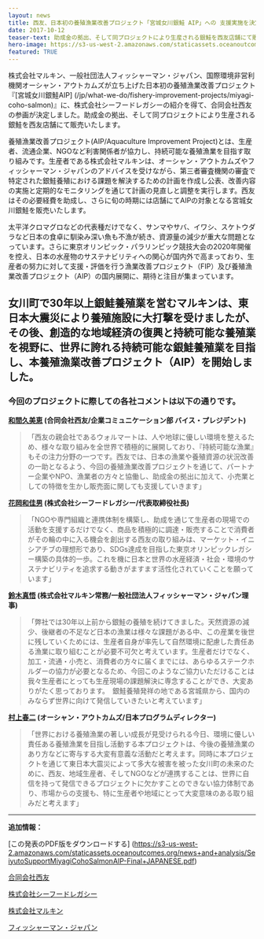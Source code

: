 ```yaml
---
layout: news
title: 西友、日本初の養殖漁業改善プロジェクト「宮城女川銀鮭 AIP」への 支援実施を決定
date: 2017-10-12
teaser-text: 助成金の拠出、そして同プロジェクトにより生産される銀鮭を西友店舗にて販売いたします。
hero-image: https://s3-us-west-2.amazonaws.com/staticassets.oceanoutcomes.org/news+and+analysis/hero+images/seiyu-to-support-miyagi-aquaculture-hero.jpg
featured: TRUE
---
```

株式会社マルキン、一般社団法人フィッシャーマン・ジャパン、国際環境非営利機関オーシャン・アウトカムズが立ち上げた日本初の養殖漁業改善プロジェクト『[宮城女川銀鮭AIP] (/jp/what-we-do/fishery-improvement-projects/miyagi-coho-salmon)』に、株式会社シーフードレガシーの紹介を得て、合同会社西友の参画が決定しました。助成金の拠出、そして同プロジェクトにより生産される銀鮭を西友店舗にて販売いたします。

養殖漁業改善プロジェクト(AIP/Aquaculture Improvement Project)とは、生産者、流通企業、NGOなど利害関係者が協力し、持続可能な養殖漁業を目指す取り組みです。生産者である株式会社マルキンは、オーシャン・アウトカムズやフィッシャーマン・ジャパンのアドバイスを受けながら、第三者審査機関の審査で特定された銀鮭養殖における課題を解決するための計画を作成し公表、改善内容の実施と定期的なモニタリングを通じて計画の見直しと調整を実行します。西友はその必要経費を助成し、さらに旬の時期には店舗にてAIPの対象となる宮城女川銀鮭を販売いたします。

太平洋クロマグロなどの代表種だけでなく、サンマやサバ、イワシ、スケトウダラなど日本の食卓に馴染み深い魚も不漁が続き、資源量の減少が重大な問題となっています。さらに東京オリンピック・パラリンピック競技大会の2020年開催を控え、日本の水産物のサステナビリティへの関心が国内外で高まっており、生産者の努力に対して支援・評価を行う漁業改善プロジェクト（FIP）及び養殖漁業改善プロジェクト（AIP）の国内展開に、期待と注目が集まっています。

女川町で30年以上銀鮭養殖業を営むマルキンは、東日本大震災により養殖施設に大打撃を受けましたが、その後、創造的な地域経済の復興と持続可能な養殖業を視野に、世界に誇れる持続可能な銀鮭養殖業を目指し、本養殖漁業改善プロジェクト（AIP）を開始しました。
----

<h3>今回のプロジェクトに際しての各社コメントは以下の通りです。</h3>

**<a href="mailto:megumi_hayakawa@walmart.com">和間久美恵</a> (合同会社西友/企業コミュニケーション部 バイス・プレジデント)** 
>「西友の親会社であるウォルマートは、人や地球に優しい環境を整えるため、様々な取り組みを全世界で積極的に展開しており、『持続可能な漁業』もその注力分野の一つです。西友では、日本の漁業や養殖資源の状況改善の一助となるよう、今回の養殖漁業改善プロジェクトを通じて、パートナー企業やNPO、漁業者の方々と協働し、助成金の拠出に加えて、小売業としての特徴を生かし販売面に関しても支援していきます」

**<a href="mailto:wakao.hanaoka@seafoodlegacy.com">花岡和佳男</a> (株式会社シーフードレガシー/代表取締役社長)**
>「NGOや専門組織と連携体制を構築し、助成を通じて生産者の現場での活動を支援するだけでなく、商品を積極的に調達・販売することで消費者がその輪の中に入る機会を創出する西友の取り組みは、マーケット・イニシアチブの理想形であり、SDGs達成を目指した東京オリンピックレガシー構築の具体的一歩。これを機に日本と世界の水産経済・社会・環境のサステナビリティを追求する動きがますます活性化されていくことを願っています」

**<a href="mailto:shingo1987_2006@yahoo.co.jp">鈴木真悟</a> (株式会社マルキン常務/一般社団法人フィッシャーマン・ジャパン理事)**
>「弊社では30年以上前から銀鮭の養殖を続けてきました。天然資源の減少、後継者の不足など日本の漁業は様々な課題がある中、この産業を後世に残していくためには、生産者自身が率先して自然環境に配慮した責任ある漁業に取り組むことが必要不可欠と考えています。生産者だけでなく、加工・流通・小売と、消費者の方々に届くまでには、あらゆるステークホルダーの協力が必要となるため、今回このようなご協力いただけることは我々生産者にとっても生産現場の課題解決に専念することができ、大変ありがたく思っております。　銀鮭養殖発祥の地である宮城県から、国内のみならず世界に向けて発信していきたいと考えています」

**<a href="mailto:shunji@oceanoutcomes.org">村上春二</a> (オーシャン・アウトカムズ/日本プログラムディレクター)**
>「世界における養殖漁業の著しい成長が見受けられる今日、環境に優しい責任ある養殖漁業を目指し活動する本プロジェクトは、今後の養殖漁業のあり方などに寄与する大変有意義な活動だと考えます。同時に本プロジェクトを通じて東日本大震災によって多大な被害を被った女川町の未来のために、西友、地域生産者、そしてNGOなどが連携することは、世界に自信を持って発信できるプロジェクトに欠かすことのできない協力体制であり、市場からの支援も、特に生産者や地域にとって大変意味のある取り組みだと考えます」

----

**追加情報：**

[この発表のPDF版をダウンロードする] (https://s3-us-west-2.amazonaws.com/staticassets.oceanoutcomes.org/news+and+analysis/SeiyutoSupportMiyagiCohoSalmonAIP-Final+JAPANESE.pdf)

<a href="http://www.seiyu.co.jp" target="_blank">合同会社西友</a>

<a href="http://www.seafoodlegacy.com/ja/" target="_blank">株式会社シーフードレガシー</a>

<a href="http://www.kaki-marukin.com/" target="_blank">株式会社マルキン</a>

<a href="http://www.fishermanjapan.com/" target="_blank">フィッシャーマン・ジャパン</a>
